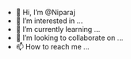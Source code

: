 - 👋 Hi, I’m @Niparaj
- 👀 I’m interested in ...
- 🌱 I’m currently learning ...
- 💞️ I’m looking to collaborate on ...
- 📫 How to reach me ...

<!---
Niparaj/Niparaj is a ✨ special ✨ repository because its `README.md` (this file) appears on your GitHub profile.
You can click the Preview link to take a look at your changes.
--->
